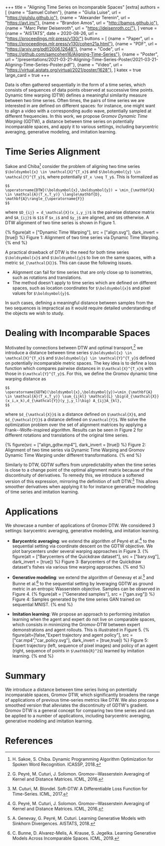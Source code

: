 +++
title = "Aligning Time Series on Incomparable Spaces"
[extra]
authors = [
    {name = "Samuel Cohen"},
    {name = "Giulia Luise", url = "https://giulslu.github.io"},
    {name = "Alexander Terenin", url = "https://avt.im/"},
    {name = "Brandon Amos", url = "http://bamos.github.io"},
    {name = "Marc Peter Deisenroth", url = "https://deisenroth.cc/"},
]
venue = {name = "AISTATS", date = 2020-08-26, url = "https://proceedings.mlr.press/v130/"}
buttons = [
    {name = "Paper", url = "https://proceedings.mlr.press/v130/cohen21a.html"},
    {name = "PDF", url = "https://arxiv.org/pdf/2006.12648"},
    {name = "Code", url = "https://github.com/samcohen16/Aligning-Time-Series"},
    {name = "Poster", url = "/presentations/2021-03-21-Aligning-Time-Series-Poster/2021-03-21-Aligning-Time-Series-Poster.pdf"},
    {name = "Video", url = "https://virtual.aistats.org/virtual/2021/poster/1628"},
]
katex = true
large_card = true
+++

Data is often gathered sequentially in the form of a time series, which consists of sequences of data points observed at successive time points. 
Dynamic time warping (DTW) defines a meaningful similarity measure between two time series.
Often times, the pairs of time series we are interested in are defined on different spaces: for instance, one might want to align a video with a corresponding audio wave, potentially sampled at different frequencies.
In this work, we propose *Gromov Dynamic Time Warping* (GDTW), a distance between time series on potentially incomparable spaces, and apply it to various settings, including barycentric averaging, generative modeling, and imitation learning.

# Time Series Alignment

Sakoe and Chiba[^dtw] consider the problem of aligning two time series `$\boldsymbol{x} \in \mathcal{X}^{T_x}$` and `$\boldsymbol{y} \in \mathcal{Y}^{T_y}$`, where potentially `$T_x \neq T_y$`.
This is formalized as

```
$$
\operatorname{DTW}(\boldsymbol{x},\boldsymbol{y}) = \min_{\mathbf{A} \in \mathcal{A}(T_x,T_y)} \langle\mathbf{D}, \mathbf{A}\rangle_{\operatorname{F}}
$$
```

where `$D_{ij} = d_\mathcal{X}(x_i,y_j)$` is the pairwise distance matrix and `$A_{ij}$` is  `$1$` if `$x_i$` and `$y_j$` are aligned, and `$0$` otherwise. 
A DTW alignment of two time series is shown in Figure 1.


{% figure(alt = ["Dynamic Time Warping"], src = ["align.svg"], dark_invert = [true]) %}
Figure 1: Alignment of two time series via Dynamic Time Warping.
{% end %}


A practical drawback of DTW is the need for both time series `$\boldsymbol{x}$` and `$\boldsymbol{y}$` to live on the same spaces, with a metric `$d_{\mathcal{X}}$`. 
This can cause the following issues.

* Alignment can fail for time series that are only close up to isometries, such as rotations and translations.
* The method doesn't apply to time series which are defined on different spaces, such as location coordinates for `$\boldsymbol{x}$` and pixel values for `$\boldsymbol{y}$`.

In such cases, defining a meaningful distance between samples from the two sequences is impractical as it would require detailed understanding of the objects we wish to study.

# Dealing with Incomparable Spaces

Motivated by connections between DTW and optimal transport,[^gw] we introduce a distance between time series `$\boldsymbol{x} \in \mathcal{X}^{T_x}$` and `$\boldsymbol{y} \in \mathcal{Y}^{T_y}$` defined on potentially incomparable metric spaces.
The key idea is to define a loss function which compares pairwise distances in `$\mathcal{X}^{T_x}$` with those in `$\mathcal{Y}^{T_y}$`. 
For this, we define the Gromov dynamic time warping distance as

```
$$
\operatorname{GDTW}(\boldsymbol{x},\boldsymbol{y})=\min_{\mathbf{A} \in \mathcal{A}(T_x,T_y)} \sum_{ijkl} \mathcal{L} \big(d_{\mathcal{X}}(x_i,x_k),d_{\mathcal{Y}}(y_j,y_l)\big) A_{ij}A_{kl},
$$
```

where `$d_{\mathcal{X}}$` is a distance defined on `$\mathcal{X}$`, and `$d_{\mathcal{Y}}$` a distance defined on `$\mathcal{Y}$`.
We solve the optimization problem over the set of alignment matrices by applying a Frank--Wolfe-inspired algorithm.
Results can be seen in Figure 2 for different rotations and translations of the original time series.


{% figure(src = ["align_gdtw.mp4"], dark_invert = [true]) %}
Figure 2: Alignment of two time series via Dynamic Time Warping and Gromov Dynamic Time Warping under different transformations.
{% end %}


Similarly to DTW, GDTW suffers from unpredictability when the time series is close to a change point of the optimal alignment matrix because of the discontinuity of derivatives. 
To remedy this, we introduce a softened version of this expression, mirroring the definition of soft DTW.[^sdtw]
This allows smoother derivatives when applying it to for instance generative modeling of time series and imitation learning.



# Applications

We showcase a number of applications of Gromov DTW.
We considered 3 settings: barycentric averaging, generative modeling, and imitation learning.


* **Barycentric averaging**: we extend the algorithm of Peyré et al.[^gw] to the sequential setting via coordinate descent on the GDTW objective. 
We plot barycenters under several warping approaches in Figure 3.
{% figure(alt = ["Barycenters of the Quickdraw dataset"], src = ["bary.svg"], dark_invert = [true]) %}
Figure 3: Barycenters of the Quickdraw dataset's fishes via various time warping approaches.
{% end %}


* **Generative modeling**: we extend the algorithm of Genevay et al.[^wgan] and Bunne et al.[^gwgan] to the sequential setting by leveraging GDTW as ground metric in an entropic Wasserstein objective. 
Samples can be observed in Figure 4.
{% figure(alt = ["Generated samples"], src = ["gan.svg"]) %}
Figure 4: Samples generated by the time series GAN trained on sequential MNIST.
{% end %}


* **Imitation learning**: We propose an approach to performing imitation learning when the agent and expert do not live on comparable spaces, which consists in minimizing the Gromov-DTW between expert demonstrations and agent rollouts. This is illustrated in Figure 5.
{% figure(alt=[false,"Expert trajectory and agent policy"], src = ["car.mp4","car_policy.svg"], dark_invert = [true,true]) %}
Figure 5: Expert trajectory (left, sequence of pixel images) and policy of an agent (right, sequence of points in `$\mathbb{R}^2$`) learned by imitation learning.
{% end %}


# Summary

We introduce a distance between time series living on potentially incomparable spaces, Gromov DTW, which significantly broadens the range of applications of previous time-series metrics like DTW. 
We also propose a smoothed version that alleviates the discontinuity of GDTW's gradient. 
Gromov DTW is a general concept for comparing two time series and can be applied to a number of applications, including barycentric averaging, generative modeling and imitation learning.

# References

[^dtw]: H. Sakoe, S. Chiba. Dynamic Programming Algorithm Optimization for Spoken Word Recognition. ICASSP, 2018.

[^gw]: G. Peyré, M. Cuturi, J. Solomon. Gromov--Wasserstein Averaging of Kernel and Distance Matrices. ICML, 2016.

[^sdtw]: M. Cuturi, M. Blondel. Soft-DTW: A Differentiable Loss Function for Time-Series. ICML, 2017.

[^wgan]: A. Genevay, G. Peyré, M. Cuturi. Learning Generative Models with Sinkhorn Divergences. AISTATS, 2018.

[^gwgan]: C. Bunne, D. Alvarez-Melis, A. Krause, S. Jegelka. Learning Generative Models Across Incomparable Spaces. ICML, 2019.
